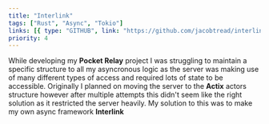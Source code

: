 ```yaml
---
title: "Interlink"
tags: ["Rust", "Async", "Tokio"]
links: [{ type: "GITHUB", link: "https://github.com/jacobtread/interlink" }]
priority: 4
---
```


While developing my **Pocket Relay** project I was struggling to maintain a specific structure to all my asyncronous logic as the server was making use of many different types of access and required lots of state to be accessible. Originally I planned on moving the server to the **Actix** actors structure however after multiple attempts this didn't seem like the right solution as it restricted the server heavily. My solution to this was to make my own async framework **Interlink**
